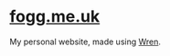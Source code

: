# [fogg.me.uk](http://fogg.me.uk)

My personal website, made using [Wren](http://github.com/Foggalong/Wren).

